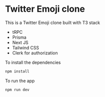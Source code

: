 # Twitter Emoji clone

This is a Twitter Emoji clone built with T3 stack
- tRPC
- Prisma
- Next JS
- Tailwind CSS
- Clerk for authorization

To install the dependencies
```bash
npm install
```
To run the app
```bash
npm run dev
```

